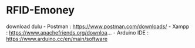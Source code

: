 # RFID-Emoney

download dulu - Postman     : https://www.postman.com/downloads/
              - Xampp       : https://www.apachefriends.org/downloa...
              - Arduino IDE : https://www.arduino.cc/en/main/software
